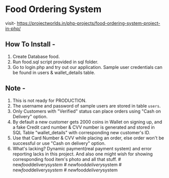# Food Ordering System

visit- https://projectworlds.in/php-projects/food-ordering-system-project-in-php/

How To Install -
---------

1. Create Database food.
2. Run food.sql script provided in sql folder.
3. Go to login.php and try out our application. Sample user credentials can be found in users & wallet_details table.

Note -
---------
1. This is not ready for PRODUCTION.
2. The username and password of sample users are stored in table `users`.
3. Only Customers with "Verified" status can place orders using "Cash on Delivery" option.
4. By default a new customer gets 2000 coins in Wallet on signing up, and a fake Credit card number & CVV number is generated and stored in SQL Table "wallet_details" with corresponding new customer's ID.
5. Use that Card Number & CVV while placing an order, else order won't be successful or use "Cash on delivery" option.
6. What's lacking? Dynamic payment(real payment system) and error reporting lacks in this project. And also one might wish for showing corresponding food item's photo and all that stuff.
#   n e w _ f o o d _ d e l i v e r y _ s y s t e m  
 #   n e w _ f o o d _ d e l i v e r y _ s y s t e m  
 #   n e w _ f o o d _ d e l i v e r y _ s y s t e m  
 #   n e w _ f o o d _ d e l i v e r y _ s y s t e m  
 
